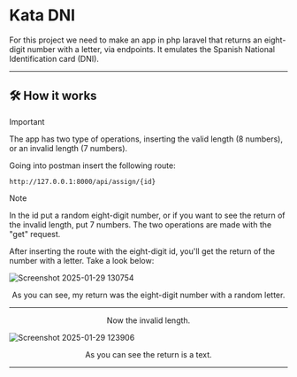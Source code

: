 # Kata DNI

For this project we need to make an app in php laravel that returns an eight-digit number with a letter, via endpoints. It emulates the Spanish National Identification card (DNI).
***

## 🛠️ How it works
>[!IMPORTANT]
>The app has two type of operations, inserting the valid length (8 numbers), or an invalid length (7 numbers).

Going into postman insert the following route:
```
http://127.0.0.1:8000/api/assign/{id}
```
>[!NOTE]
>In the id put a random eight-digit number, or if you want to see the return of the invalid length, put 7 numbers. The two operations are made with the "get" request.

After inserting the route with the eight-digit id, you'll get the return of the number with a letter. Take a look below:

![Screenshot 2025-01-29 130754](https://github.com/user-attachments/assets/04fbe663-848e-4896-a181-130a1e9a7edc)

<p align="center">
  As you can see, my return was the eight-digit number with a random letter.
</p>

***

<p align="center">
  Now the invalid length.
</p>

![Screenshot 2025-01-29 123906](https://github.com/user-attachments/assets/13c81b31-1076-45b8-adda-7c2d51684d98)

<p align="center">
  As you can see the return is a text.
</p>

***
